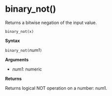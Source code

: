 # binary_not()

Returns a bitwise negation of the input value.

<!-- csl -->
```
binary_not(x)
```

**Syntax**

`binary_not(`*num1*`)`

**Arguments**

* *num1*: numeric 

**Returns**

Returns logical NOT operation on a number: num1.